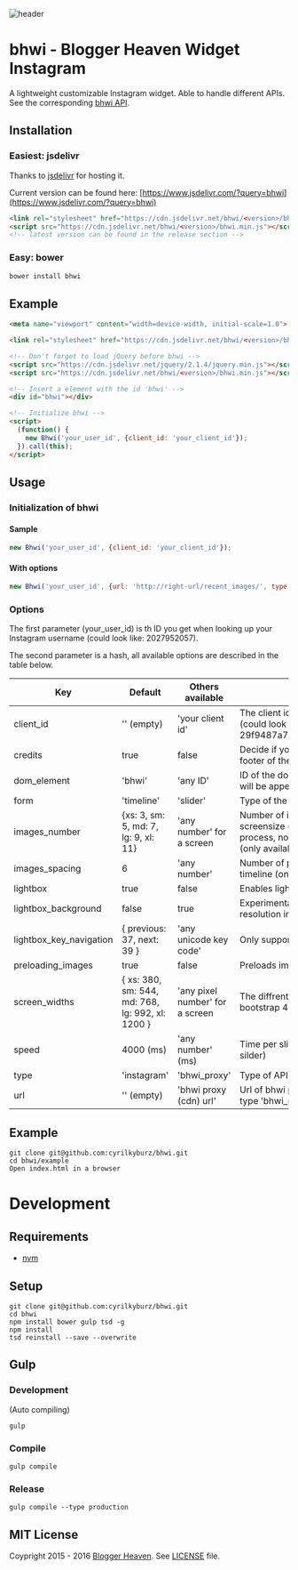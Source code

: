 ![header](https://raw.githubusercontent.com/cyrilkyburz/bhwi/master/example/example.png)

# bhwi - Blogger Heaven Widget Instagram

A lightweight customizable Instagram widget. Able to handle different APIs.
See the corresponding [bhwi API](https://github.com/cyrilkyburz/bhwi_proxy).

## Installation

### Easiest: jsdelivr 

Thanks to [jsdelivr](https://www.jsdelivr.com/) for hosting it.

Current version can be found here: [https://www.jsdelivr.com/?query=bhwi](https://www.jsdelivr.com/?query=bhwi)

```html
<link rel="stylesheet" href="https://cdn.jsdelivr.net/bhwi/<version>/bhwi.min.css" type="text/css">
<script src="https://cdn.jsdelivr.net/bhwi/<version>/bhwi.min.js"></script>
<!-- latest version can be found in the release section -->
```

### Easy: bower

```sh
bower install bhwi
```

## Example

```html
<meta name="viewport" content="width=device-width, initial-scale=1.0">

<link rel="stylesheet" href="https://cdn.jsdelivr.net/bhwi/<version>/bhwi.min.css" type="text/css">

<!-- Don't forget to load jQuery before bhwi -->
<script src="https://cdn.jsdelivr.net/jquery/2.1.4/jquery.min.js"></script>
<script src="https://cdn.jsdelivr.net/bhwi/<version>/bhwi.min.js"></script>

<!-- Insert a element with the id 'bhwi' -->
<div id="bhwi"></div>

<!-- Initialize bhwi -->
<script>
  (function() {
    new Bhwi('your_user_id', {client_id: 'your_client_id'});
  }).call(this);
</script>
```

## Usage

### Initialization of bhwi 


#### Sample 

```js
new Bhwi('your_user_id', {client_id: 'your_client_id'});
```

#### With options

```js
new Bhwi('your_user_id', {url: 'http://right-url/recent_images/', type: 'bhwi', form: 'slider', speed: '2000', lightbox: false});
```

### Options

The first parameter (your_user_id) is th ID you get when looking up your Instagram username (could look like: 2027952057).

The second parameter is a hash, all available options are described in the table below.

Key                       | Default                                           | Others available                  | Notes
------------------------- | ------------------------------------------------- | --------------------------------- | ---------------------
client_id                 | '' (empty)                                        | 'your client id'                  | The client id you get from Instagram API (could look like: 29f9487a7c14f2e46f1e9fa227cb2675)
credits                   | true                                              | false                             | Decide if you wanna show credits (in the footer of the lightbox)
dom_element               | 'bhwi'	                                          | 'any ID'                          | ID of the dom element where the widget will be appended
form                      | 'timeline'                                        | 'slider'                          | Type of the widget
images_number             | {xs: 3, sm: 5, md: 7, lg: 9, xl: 11}              | 'any number' for a screen         | Number of images, depending on screensize (only affecting the build process, not resizing) in the timeline (only available for the timeline)
images_spacing            | 6                                                 | 'any number'                      | Number of px between the images in the timeline (only available for the timeline)
lightbox                  | true                                              | false                             | Enables lightbox
lightbox_background       | false                                             | true                              | Experimental (only looks good with high resolution images)
lightbox_key_navigation   | { previous: 37, next: 39 }                        | 'any unicode key code'            | Only supported previous and next
preloading_images         | true                                              | false                             | Preloads images for slider & lightbox
screen_widths             | { xs: 380, sm: 544, md: 768, lg: 992, xl: 1200 }  | 'any pixel number' for a screen   | The diffrent screen sizes, taken from bootstrap 4
speed                     | 4000  (ms)                                        | 'any number' (ms)                 | Time per slide (only available for the silder)
type                      | 'instagram'                                       | 'bhwi_proxy'                      | Type of API
url                       | '' (empty)                                        | 'bhwi proxy (cdn) url'            | Url of bhwi proxy (cdn) (only required if type 'bhwi_proxy')

## Example

```
git clone git@github.com:cyrilkyburz/bhwi.git
cd bhwi/example
Open index.html in a browser
```

# Development

## Requirements 

* [nvm](https://github.com/creationix/nvm)

## Setup

```
git clone git@github.com:cyrilkyburz/bhwi.git
cd bhwi
npm install bower gulp tsd -g
npm install
tsd reinstall --save --overwrite
```

## Gulp

### Development

(Auto compiling)

```
gulp 
```

### Compile

```
gulp compile
```

### Release

```
gulp compile --type production
```

## MIT License

Coypright 2015 - 2016 [Blogger Heaven](https://blogger-heaven.com). See [LICENSE](LICENSE) file.
